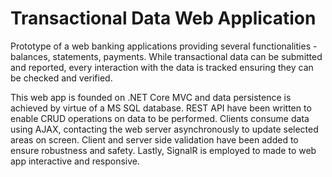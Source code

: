 # Transactional Data Web Application

Prototype of a web banking applications providing several functionalities - balances, statements, payments. 
While transactional data can be submitted and reported, every interaction with the data is tracked 
ensuring they can be checked and verified. 

This web app is founded on .NET Core MVC and data persistence is achieved by virtue of a MS SQL database.
REST API have been written to enable CRUD operations on data to be performed. Clients consume data 
using AJAX, contacting the web server asynchronously to update selected areas on screen. 
Client and server side validation have been added to ensure robustness and safety. 
Lastly, SignalR is employed to made to web app interactive and responsive. 
